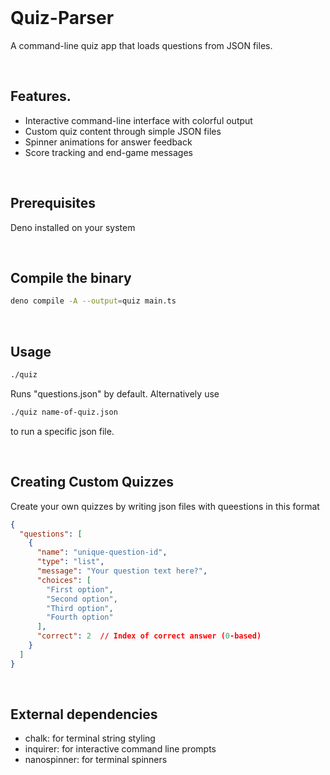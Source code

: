 <br>

# Quiz-Parser

A command-line quiz app that loads questions from JSON files.

<br>

## Features.

- Interactive command-line interface with colorful output
- Custom quiz content through simple JSON files
- Spinner animations for answer feedback
- Score tracking and end-game messages

<br>

## Prerequisites

Deno installed on your system

<br>

## Compile the binary

```sh
deno compile -A --output=quiz main.ts
```

<br>

## Usage

```sh
./quiz
```

Runs "questions.json" by default. Alternatively use

```sh
./quiz name-of-quiz.json
```

to run a specific json file.

<br>

## Creating Custom Quizzes

Create your own quizzes by writing json files with queestions in this format

```json
{
  "questions": [
    {
      "name": "unique-question-id",
      "type": "list",
      "message": "Your question text here?",
      "choices": [
        "First option",
        "Second option",
        "Third option",
        "Fourth option"
      ],
      "correct": 2  // Index of correct answer (0-based)
    }
  ]
}
```

<br>

## External dependencies

- chalk: for terminal string styling
- inquirer: for interactive command line prompts
- nanospinner: for terminal spinners

<br>
